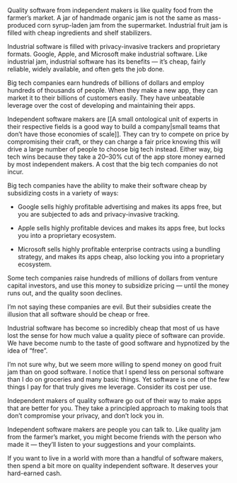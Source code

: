 Quality software from independent makers is like quality food from the farmer’s market. A jar of handmade organic jam is not the same as mass-produced corn syrup-laden jam from the supermarket. Industrial fruit jam is filled with cheap ingredients and shelf stabilizers. 

Industrial software is filled with privacy-invasive trackers and proprietary formats. Google, Apple, and Microsoft make industrial software. Like industrial jam, industrial software has its benefits — it’s cheap, fairly reliable, widely available, and often gets the job done. 

Big tech companies earn hundreds of billions of dollars and employ hundreds of thousands of people. When they make a new app, they can market it to their billions of customers easily. They have unbeatable leverage over the cost of developing and maintaining their apps. 

Independent software makers are [[A small ontological unit of experts in their respective fields is a good way to build a company|small teams that don’t have those economies of scale]]. They can try to compete on price by compromising their craft, or they can charge a fair price knowing this will drive a large number of people to choose big tech instead. Either way, big tech wins because they take a 20–30% cut of the app store money earned by most independent makers. A cost that the big tech companies do not incur. 

Big tech companies have the ability to make their software cheap by subsidizing costs in a variety of ways: 

- Google sells highly profitable advertising and makes its apps free, but you are subjected to ads and privacy-invasive tracking. 

- Apple sells highly profitable devices and makes its apps free, but locks you into a proprietary ecosystem. 

- Microsoft sells highly profitable enterprise contracts using a bundling strategy, and makes its apps cheap, also locking you into a proprietary ecosystem. 

Some tech companies raise hundreds of millions of dollars from venture capital investors, and use this money to subsidize pricing — until the money runs out, and the quality soon declines. 

I’m not saying these companies are evil. But their subsidies create the illusion that all software should be cheap or free. 

Industrial software has become so incredibly cheap that most of us have lost the sense for how much value a quality piece of software can provide. We have become numb to the taste of good software and hypnotized by the idea of “free”. 

I’m not sure why, but we seem more willing to spend money on good fruit jam than on good software. I notice that I spend less on personal software than I do on groceries and many basic things. Yet software is one of the few things I pay for that truly gives me leverage. Consider its cost per use. 

Independent makers of quality software go out of their way to make apps that are better for you. They take a principled approach to making tools that don’t compromise your privacy, and don’t lock you in. 

Independent software makers are people you can talk to. Like quality jam from the farmer’s market, you might become friends with the person who made it — they’ll listen to your suggestions and your complaints. 

If you want to live in a world with more than a handful of software makers, then spend a bit more on quality independent software. It deserves your hard-earned cash.